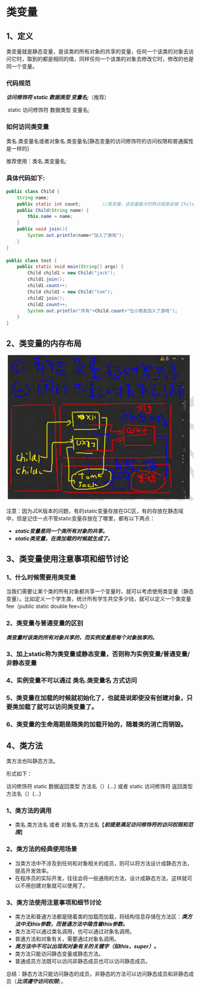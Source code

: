 # 类变量

## 1、定义

类变量就是静态变量，是该类的所有对象的共享的变量，任何一个该类的对象去访问它时，取到的都是相同的值，同样任何一个该类的对象去修改它时，修改的也是同一个变量。

### 代码规范

***访问修饰符  static  数据类型  变量名;***（推荐）

​			static  访问修饰符  数据类型  变量名;

### 如何访问类变量

类名.类变量名或者对象名.类变量名[静态变量的访问修饰符的访问权限和普通属性是一样的]

推荐使用：类名.类变量名;

### 具体代码如下:

```java
public class Child {
    String name;
    public static int count;		//类变量，该变量最大的特点就是会被 Child 类的所有的对象实例共享
    public Child(String name) {
        this.name = name;
    }
    public void join(){
        System.out.println(name+"加入了游戏");
    }
}

public class test {
    public static void main(String[] args) {
        Child child1 = new Child("jack");
        child1.join();
        child1.count++;
        Child child2 = new Child("tom");
        child2.join();
        child2.count++;
        System.out.println("共有"+Child.count+"位小朋友加入了游戏");
    }
}
```

## 2、类变量的内存布局

![image-20231208220921946](./assets/image-20231208220921946.png)

注意：因为JDK版本的问题，有的static变量存放在GC区，有的存放在静态域中，但是记住一点不管static变量存放在了哪里，都有以下两点：

+ ***static变量是同一个类所有对象的共享。***
+ ***static类变量，在类加载的时候就生成了。***

## 3、类变量使用注意事项和细节讨论

### 1、什么时候需要用类变量

当我们需要让某个类的所有对象都共享一个变量时，就可以考虑使用类变量（静态变量）。比如定义一个学生类，统计所有学生共交多少钱，就可以定义一个类变量fee（public static double fee=0;）

### 2、类变量与普通变量的区别

***类变量时该类的所有对象共享的，而实例变量是每个对象独享的。***

### 3、加上static称为类变量或静态变量，否则称为实例变量/普通变量/非静态变量

### 4、实例变量不可以通过 类名.类变量名 方式访问

### 5、类变量在加载的时候就初始化了，也就是说即使没有创建对象，只要类加载了就可以访问类变量了。

### 6、类变量的生命周期是随类的加载开始的，随着类的消亡而销毁。

## 4、类方法

类方法也叫静态方法。

形式如下：

访问修饰符  static  数据返回类型  方法名（）{...}   或者  static  访问修饰符  返回类型  方法名（）{...}

### 1、类方法的调用

+ 类名.类方法名   或者   对象名.类方法名【***前提是满足访问修饰符的访问权限和范围***】

### 2、类方法的经典使用场景

+ 当类方法中不涉及到任何和对象相关的成员，则可以将方法设计成静态方法，提高开发效率。
+ 在程序员的实际开发，往往会将一些通用的方法，设计成静态方法，这样就可以不用创建对象就可以使用了。

### 3、类方法使用注意事项和细节讨论

+ 类方法和普通方法都是随着类的加载而加载，将结构信息存储在方法区：***类方法中无this参数，而普通方法中隐含着this参数。***
+ 类方法可以通过类名调用，也可以通过对象名调用。
+ 普通方法和对象有关，需要通过对象名调用。
+ ***类方法中不可以出现和对象有关的关键字（如this，super）。***
+ 类方法只能访问静态变量或静态方法。
+ 普通成员方法既可以访问非静态成员也可以访问静态成员。

总结：静态方法只能访问静态的成员，非静态的方法可以访问静态成员和非静态成员（***比须遵守访问权限***）。